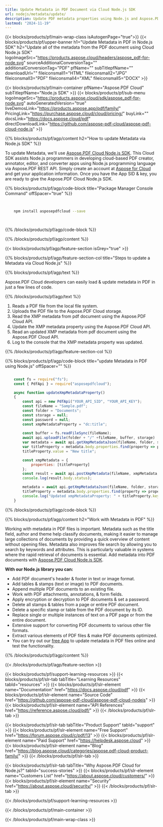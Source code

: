 ```yaml
---
title: Update Metadata in PDF Document via Cloud Node.js SDK 
url: nodejs/metadata/update/
description: Update PDF metadata properties using Node.js and Aspose.PDF Cloud SDK.
lastmod: "2024-11-19"
---
```


{{< blocks/products/pf/main-wrap-class isAutogenPage="true">}}
{{< blocks/products/pf/upper-banner h1="Update Metadata in PDF in Node.js SDK" h2="Update all of the metadata from the PDF document using Cloud Node.js SDK" logoImageSrc="https://products.aspose.cloud/headers/aspose_pdf-for-node.svg" sourceAdditionalConversionTag="" additionalConversionTag="PDF" pfName="" subTitlepfName="" downloadUrl="" fileiconsmall1="HTML" fileiconsmall2="JPG" fileiconsmall3="PDF" fileiconsmall4="XML" fileiconsmall5="DOCX" >}}

{{< blocks/products/pf/main-container pfName="Aspose.PDF Cloud" subTitlepfName="Node.js SDK" >}}
{{< blocks/products/pf/sub-menu logoImageSrc="https://products.aspose.cloud/sdk/aspose_pdf-for-node.svg"
autoGeneratedVersion="true"
liveDemosLink="https://products.aspose.app/pdf/family/" PricingLink="https://purchase.aspose.cloud/cloud/pricing/" buyLink="" docsLink="https://docs.aspose.cloud/pdf"  directDownloadLink="https://github.com/aspose-pdf-cloud/aspose-pdf-cloud-node.js" >}}

{{% blocks/products/pf/agp/content h2="How to update Metadata via Node.js SDK" %}}

To update Metadata, we'll use
[Aspose.PDF Cloud Node.js SDK](https://products.aspose.cloud/pdf/nodejs/). This Cloud SDK assists Node.js programmers in developing cloud-based PDF creator, annotator, editor, and converter apps using Node.js programming language via Aspose.PDF REST API. Simply create an account at [Aspose for Cloud](https://dashboard.aspose.cloud/#/apps) and get your application information. Once you have the App SID & key, you are ready to give the Aspose.PDF Cloud Node.js SDK.

{{% blocks/products/pf/agp/code-block title="Package Manager Console Command" offSpacer="true" %}}

```bash

     
    npm install asposepdfcloud --save
     
     

```

{{% /blocks/products/pf/agp/code-block %}}

{{% /blocks/products/pf/agp/content %}}

{{< blocks/products/pf/agp/feature-section isGrey="true" >}}

{{% blocks/products/pf/agp/feature-section-col title="Steps to update a Metadata via Cloud Node.js" %}}

{{% blocks/products/pf/agp/text %}}

Aspose.PDF Cloud developers can easily load & update metadata in PDF in just a few lines of code.

{{% /blocks/products/pf/agp/text %}}

1. Reads a PDF file from the local file system.
1. Uploads the PDF file to the Aspose.PDF Cloud storage.
1. Read the XMP metadata from pdf document using the Aspose.PDF Cloud API.
1. Update the XMP metadata property using the Aspose.PDF Cloud API.
1. Read an updated XMP metadata from pdf document using the Aspose.PDF Cloud API.
1. Log to the console that the XMP metadata property was updated.

{{% /blocks/products/pf/agp/feature-section-col %}}


{{% blocks/products/pf/agp/code-block title="update Metadata in PDF using Node.js" offSpacer="" %}}

```js

    const fs = require("fs");
    const { PdfApi } = require("asposepdfcloud");

    async function updateXmpMetadataProperty()
    {
        const api = new PdfApi("YOUR_API_SID", "YOUR_API_KEY");
        const fileName = "Sample.pdf";
        const folder = "Documents";
        const storage = null;
        const password = null;
        const xmpMetadataProperty = "dc:title";
    
        const buffer = fs.readFileSync(fileName);
        await api.uploadFile(folder + "/" +fileName, buffer, storage)
        var metadata = await api.getXmpMetadataJson(fileName, folder, storage, password);
        var titleProperty = metadata.body.properties.find(property => property.key == xmpMetadataProperty);
        titleProperty.value = "New title";

        const xmpMetadata = {
            properties: [titleProperty]
        };
        const result = await api.postXmpMetadata(fileName, xmpMetadata, folder, storage, password);
        console.log(result.body.status);

        metadata = await api.getXmpMetadataJson(fileName, folder, storage, password);
        titleProperty = metadata.body.properties.find(property => property.key == xmpMetadataProperty);
        console.log("Updated xmpMetadataProperty: " + titleProperty.key + "=" + titleProperty.value);
    }
```

{{% /blocks/products/pf/agp/code-block %}}

{{% blocks/products/pf/agp/content h2="Work with Metadata in PDF" %}}

Working with metadata in PDF files is important. Metadata such as the title field, author and theme help classify documents, making it easier to manage large collections of documents by providing a quick overview of content without opening files.
Metadata also improves file search by allowing you to search by keywords and attributes. This is particularly valuable in systems where the rapid retrieval of documents is essential.
Add metadata into PDF documents with [Aspose.PDF Cloud Node.js SDK](https://products.aspose.cloud/pdf/nodejs/).

**With our Node.js library you can:**

+ Add PDF document's header & footer in text or image format.
+ Add tables & stamps (text or image) to PDF documents.
+ Append multiple PDF documents to an existing file.
+ Work with PDF attachments, annotations, & form fields.
+ Apply encryption or decryption to PDF documents & set a password.
+ Delete all stamps & tables from a page or entire PDF document.
+ Delete a specific stamp or table from the PDF document by its ID.
+ Replace single or multiple instances of text on a PDF page or from the entire document.
+ Extensive support for converting PDF documents to various other file formats.
+ Extract various elements of PDF files & make PDF documents optimized.
+ You can try out our [free App](https://products.aspose.app/pdf/metadata) to update metadata in PDF files online and test the functionality.

{{% /blocks/products/pf/agp/content %}}

{{< /blocks/products/pf/agp/feature-section >}}

{{< blocks/products/pf/support-learning-resources >}}
{{< blocks/products/pf/slr-tab tabTitle="Learning Resources" tabId="resources" >}}
{{< blocks/products/pf/slr-element name="Documentation" href="https://docs.aspose.cloud/pdf" >}}
{{< blocks/products/pf/slr-element name="Source Code" href="https://github.com/aspose-pdf-cloud/aspose-pdf-cloud-nodejs" >}}
{{< blocks/products/pf/slr-element name="API References" href="https://reference.aspose.cloud/pdf/" >}}
{{< /blocks/products/pf/slr-tab >}}

{{< blocks/products/pf/slr-tab tabTitle="Product Support" tabId="support" >}}
{{< blocks/products/pf/slr-element name="Free Support" href="https://forum.aspose.cloud/c/pdf/13" >}}
{{< blocks/products/pf/slr-element name="Paid Support" href="https://helpdesk.aspose.cloud" >}}
{{< blocks/products/pf/slr-element name="Blog" href="https://blog.aspose.cloud/categories/aspose.pdf-cloud-product-family/" >}}
{{< /blocks/products/pf/slr-tab >}}

{{< blocks/products/pf/slr-tab tabTitle="Why Aspose.PDF Cloud for Node.js?" tabId="success-stories" >}}
{{< blocks/products/pf/slr-element name="Customers List" href="https://about.aspose.cloud/customers/" >}}
{{< blocks/products/pf/slr-element name="Security" href="https://about.aspose.cloud/security/" >}}
{{< /blocks/products/pf/slr-tab >}}

{{< /blocks/products/pf/support-learning-resources >}}

<!-- aboutfile Ends -->

{{< /blocks/products/pf/main-container >}}

{{< /blocks/products/pf/main-wrap-class >}}


